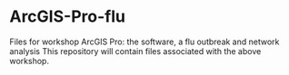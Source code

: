 # ArcGIS-Pro-flu
Files for workshop ArcGIS Pro: the software, a flu outbreak and network analysis
This repository will contain files associated with the above workshop.

